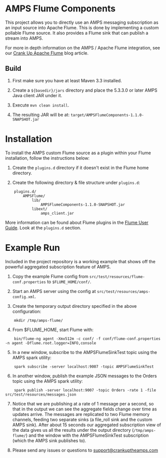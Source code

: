 # AMPS Flume Components

This project allows you to directly use an AMPS messaging subscription as an
input source into Apache Flume. This is done by implementing a custom pollable
Flume source. It also provides a Flume sink that can publish a stream into AMPS.

For more in depth information on the AMPS / Apache Flume integration, see our [Crank Up Apache Flume](http://www.crankuptheamps.com/blog/posts/2017/04/18/crank-up-flume-with-amps/) blog article.

## Build

1. First make sure you have at least Maven 3.3 installed.

2. Create a `${basedir}/jars` directory and place the 5.3.3.0 or later AMPS Java client JAR under it.

3. Execute `mvn clean install`.

4. The resulting JAR will be at: `target/AMPSFlumeComponents-1.1.0-SNAPSHOT.jar`


# Installation

To install the AMPS custom Flume source as a plugin within your Flume
installation, follow the instructions below:

1. Create the `plugins.d` directory if it doesn't exist in the Flume home
directory.

2. Create the following directory & file structure under `plugins.d`:

```
    plugins.d/
        AMPSFlume/
            lib/
                AMPSFlumeComponents-1.1.0-SNAPSHOT.jar
            libext/
                amps_client.jar
```

More information can be found about Flume plugins in the
[Flume User Guide](https://flume.apache.org/FlumeUserGuide.html).
Look at the `plugins.d` section.

# Example Run

Included in the project repository is a working example that shows off the powerful aggregated subscription feature of AMPS.

1. Copy the example Flume config from `src/test/resources/flume-conf.properties` to `$FLUME_HOME/conf/`.

2. Start an AMPS server using the config at `src/test/resources/amps-config.xml`.

3. Create the temporary output directory specified in the above configuration:
```
    mkdir /tmp/amps-flume/
```

4. From $FLUME_HOME, start Flume with:
```
    bin/flume-ng agent -Xmx512m -c conf/ -f conf/flume-conf.properties -n agent -Dflume.root.logger=INFO,console
```

5. In a new window, subscribe to the AMPSFlumeSinkTest topic using the AMPS spark utility:
```
    spark subscribe -server localhost:9007 -topic AMPSFlumeSinkTest
```

6. In another window, publish the example JSON messages to the Orders topic using the AMPS spark utility:
```
    spark publish -server localhost:9007 -topic Orders -rate 1 -file src/test/resources/messages.json
```

7. Notice that we are publishing at a rate of 1 message per a second, so that in the output we can see the aggregate fields change over time as updates arrive. The messages are replicated to two Flume memory channels, feeding two separate sinks (a file_roll sink and the custom AMPS sink). After about 15 seconds our aggregated subscription view of the data gives us all the results under the output directory (`/tmp/amps-flume/`) and the window with the AMPSFlumeSinkTest subscription (which the AMPS sink publishes to).

8. Please send any issues or questions to support@crankuptheamps.com
